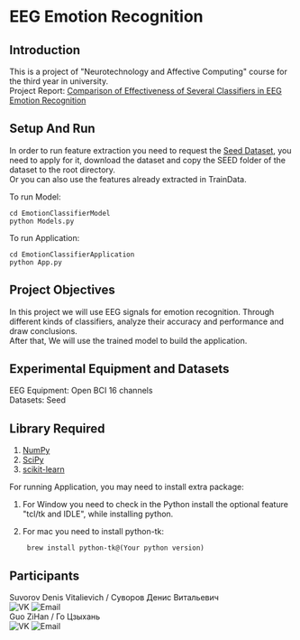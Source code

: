 # EEG Emotion Recognition

## Introduction

This is a project of "Neurotechnology and Affective Computing" course for the third year in university.  
Project Report: [Comparison of Effectiveness of Several Classifiers in EEG
Emotion Recognition](https://denisandgzh.github.io/EEG-Emotion-Recognition/)  

## Setup And Run

In order to run feature extraction you need to request the [Seed Dataset](https://bcmi.sjtu.edu.cn/home/seed/seed.html), you need to apply for it, download the dataset and copy the SEED folder of the dataset to the root directory.  
Or you can also use the features already extracted in TrainData.  

To run Model:  

```shell
cd EmotionClassifierModel
python Models.py
```

To run Application:

```shell
cd EmotionClassifierApplication
python App.py
```

## Project Objectives

In this project we will use EEG signals for emotion recognition. Through different kinds of classifiers, analyze their accuracy and performance and draw conclusions.  
After that, We will use the trained model to build the application.

## Experimental Equipment and Datasets

EEG Equipment: Open BCI 16 channels  
Datasets: Seed

## Library Required

1. [NumPy](https://numpy.org/)  
2. [SciPy](https://scipy.org/)  
3. [scikit-learn](https://scikit-learn.org/stable/)

For running Application, you may need to install extra package:  

1. For Window you need to check in the Python install the optional feature "tcl/tk and IDLE", while installing python.  
2. For mac you need to install python-tk:

   ```shell
    brew install python-tk@(Your python version)
    ```  

## Participants

Suvorov Denis Vitalievich / Суворов Денис Витальевич  
![VK](https://img.shields.io/badge/VK-denissvvv-green)
![Email](https://img.shields.io/badge/mail-erkobraxx%40gmail.com-blue)  
Guo ZiHan / Го Цзыхань  
![VK](https://img.shields.io/badge/VK-zjjhgzh-green)
![Email](https://img.shields.io/badge/mail-zjjhgzh%40gmail.com-blue)  
